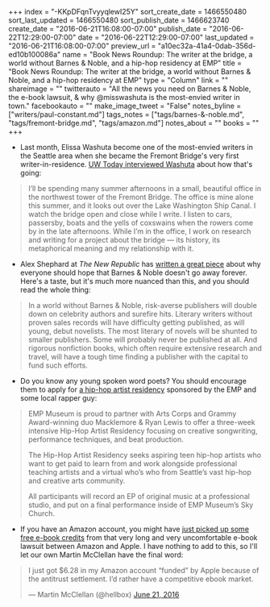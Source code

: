 +++
index = "-KKpDFqnTvyyqlewI25Y"
sort_create_date = 1466550480
sort_last_updated = 1466550480
sort_publish_date = 1466623740
create_date = "2016-06-21T16:08:00-07:00"
publish_date = "2016-06-22T12:29:00-07:00"
date = "2016-06-22T12:29:00-07:00"
last_updated = "2016-06-21T16:08:00-07:00"
preview_url = "a10ec32a-41a4-0dab-356d-ed10b100086a"
name = "Book News Roundup: The writer at the bridge, a world without Barnes & Noble, and a hip-hop residency at EMP"
title = "Book News Roundup: The writer at the bridge, a world without Barnes & Noble, and a hip-hop residency at EMP"
type = "Column"
link = ""
shareimage = ""
twitterauto = "All the news you need on Barnes & Noble, the e-book lawsuit, & why @misswashuta is the most-envied writer in town."
facebookauto = ""
make_image_tweet = "False"
notes_byline = ["writers/paul-constant.md"]
tags_notes = ["tags/barnes-&amp;-noble.md", "tags/fremont-bridge.md", "tags/amazon.md"]
notes_about = ""
books = ""
+++
* Last month, Elissa Washuta become one of the most-envied writers in the Seattle area when she became the Fremont Bridge's very first writer-in-residence. [UW Today interviewed Washuta](http://www.washington.edu/news/2016/06/21/qa-essayist-elissa-washuta-on-being-the-fremont-bridges-first-writer-in-residence-another-recent-award-and-her-upcoming-book/) about how that's going:

<blockquote> I’ll be spending many summer afternoons in a small, beautiful office in the northwest tower of the Fremont Bridge. The office is mine alone this summer, and it looks out over the Lake Washington Ship Canal. I watch the bridge open and close while I write. I listen to cars, passersby, boats and the yells of coxswains when the rowers come by in the late afternoons. While I’m in the office, I work on research and writing for a project about the bridge — its history, its metaphorical meaning and my relationship with it.</blockquote>

* Alex Shephard at *The New Republic* has [written a great piece](https://newrepublic.com/article/133876/pulp-friction) about why everyone should hope that Barnes & Noble doesn't go away forever. Here's a taste, but it's much more nuanced than this, and you should read the whole thing:

<blockquote>In a world without Barnes & Noble, risk-averse publishers will double down on celebrity authors and surefire hits. Literary writers without proven sales records will have difficulty getting published, as will young, debut novelists. The most literary of novels will be shunted to smaller publishers. Some will probably never be published at all. And rigorous nonfiction books, which often require extensive research and travel, will have a tough time finding a publisher with the capital to fund such efforts.</blockquote>

* Do you know any young spoken word poets? You should encourage them to apply for [a hip-hop artist residency](http://empmuseum.org/programs-plus-education/programs/hip-hop-artist-residency.aspx) sponsored by the EMP and some local rapper guy:

<blockquote><p>EMP Museum is proud to partner with Arts Corps and Grammy Award-winning duo Macklemore & Ryan Lewis to offer a three-week intensive Hip-Hop Artist Residency focusing on creative songwriting, performance techniques, and beat production.</p>

<p>The Hip-Hop Artist Residency seeks aspiring teen hip-hop artists who want to get paid to learn from and work alongside professional teaching artists and a virtual who’s who from Seattle’s vast hip-hop and creative arts community. </p>

<p>All participants will record an EP of original music at a professional studio, and put on a final performance inside of EMP Museum’s Sky Church.</p></blockquote>

* If you have an Amazon account, you might have [just picked up some free e-book credits](http://mashable.com/2016/06/21/apple-ebook-settlement-amazon/#AJtfkGlSYmq0) from that very long and very uncomfortable e-book lawsuit between Amazon and Apple. I have nothing to add to this, so I'll let our own Martin McClellan have the final word:

<blockquote class="twitter-tweet" data-lang="en"><p lang="en" dir="ltr">I just got $6.28 in my Amazon account “funded” by Apple because of the antitrust settlement. I’d rather have a competitive ebook market.</p>&mdash; Martin McClellan (@hellbox) <a href="https://twitter.com/hellbox/status/745284312946245633">June 21, 2016</a></blockquote>
